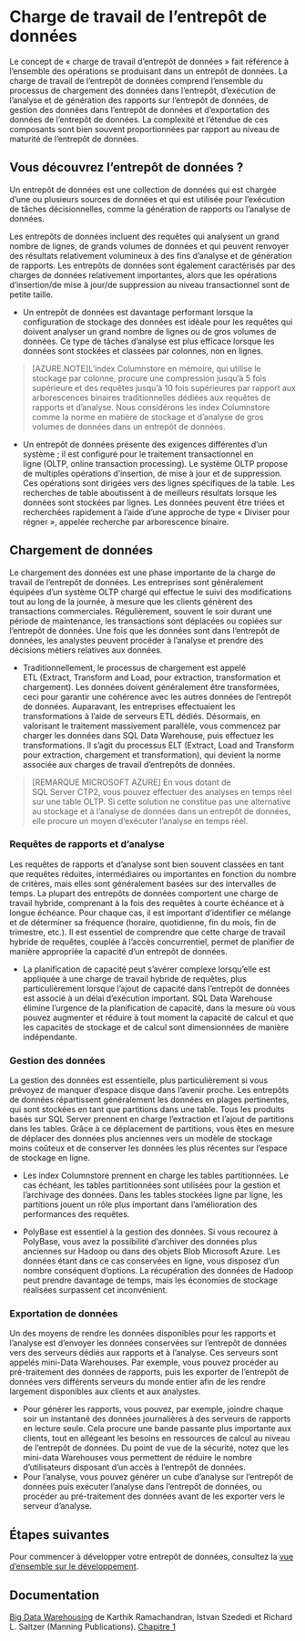 <properties
   pageTitle="Charge de travail de l’entrepôt de données"
	description="La flexibilité de SQL Data Warehouse vous permet d’accroître, de réduire ou d’interrompre la puissance de calcul en valorisant une mise à l’échelle de glissement d’unités d’entrepôt de données (DWU). Cet article vous présente les mesures associées à l’entrepôt de données le rôle des unités DWU."
	services="sql-data-warehouse"
	documentationCenter="NA"
	authors="barbkess"
	manager="jhubbard"
	editor=""/>

<tags
   ms.service="sql-data-warehouse"
	ms.devlang="NA"
	ms.topic="article"
	ms.tgt_pltfrm="NA"
	ms.workload="data-services"
	ms.date="05/23/2015"
	ms.author="barbkess;JRJ@BigBangData.co.uk"/>

# Charge de travail de l’entrepôt de données
Le concept de « charge de travail d’entrepôt de données » fait référence à l’ensemble des opérations se produisant dans un entrepôt de données. La charge de travail de l’entrepôt de données comprend l’ensemble du processus de chargement des données dans l’entrepôt, d’exécution de l’analyse et de génération des rapports sur l’entrepôt de données, de gestion des données dans l’entrepôt de données et d’exportation des données de l’entrepôt de données. La complexité et l’étendue de ces composants sont bien souvent proportionnées par rapport au niveau de maturité de l’entrepôt de données.


## Vous découvrez l’entrepôt de données ?
Un entrepôt de données est une collection de données qui est chargée d’une ou plusieurs sources de données et qui est utilisée pour l’exécution de tâches décisionnelles, comme la génération de rapports ou l’analyse de données.

Les entrepôts de données incluent des requêtes qui analysent un grand nombre de lignes, de grands volumes de données et qui peuvent renvoyer des résultats relativement volumineux à des fins d’analyse et de génération de rapports. Les entrepôts de données sont également caractérisés par des charges de données relativement importantes, alors que les opérations d’insertion/de mise à jour/de suppression au niveau transactionnel sont de petite taille.

- Un entrepôt de données est davantage performant lorsque la configuration de stockage des données est idéale pour les requêtes qui doivent analyser un grand nombre de lignes ou de gros volumes de données. Ce type de tâches d’analyse est plus efficace lorsque les données sont stockées et classées par colonnes, non en lignes. 

>[AZURE.NOTE]L’index Columnstore en mémoire, qui utilise le stockage par colonne, procure une compression jusqu’à 5 fois supérieure et des requêtes jusqu’à 10 fois supérieures par rapport aux arborescences binaires traditionnelles dédiées aux requêtes de rapports et d’analyse. Nous considérons les index Columnstore comme la norme en matière de stockage et d’analyse de gros volumes de données dans un entrepôt de données.

- Un entrepôt de données présente des exigences différentes d’un système ; il est configuré pour le traitement transactionnel en ligne (OLTP, online transaction processing). Le système OLTP propose de multiples opérations d’insertion, de mise à jour et de suppression. Ces opérations sont dirigées vers des lignes spécifiques de la table. Les recherches de table aboutissent à de meilleurs résultats lorsque les données sont stockées par lignes. Les données peuvent être triées et recherchées rapidement à l’aide d’une approche de type « Diviser pour régner », appelée recherche par arborescence binaire.


## Chargement de données
Le chargement des données est une phase importante de la charge de travail de l’entrepôt de données. Les entreprises sont généralement équipées d’un système OLTP chargé qui effectue le suivi des modifications tout au long de la journée, à mesure que les clients génèrent des transactions commerciales. Régulièrement, souvent le soir durant une période de maintenance, les transactions sont déplacées ou copiées sur l’entrepôt de données. Une fois que les données sont dans l’entrepôt de données, les analystes peuvent procéder à l’analyse et prendre des décisions métiers relatives aux données.

- Traditionnellement, le processus de chargement est appelé ETL (Extract, Transform and Load, pour extraction, transformation et chargement). Les données doivent généralement être transformées, ceci pour garantir une cohérence avec les autres données de l’entrepôt de données. Auparavant, les entreprises effectuaient les transformations à l’aide de serveurs ETL dédiés. Désormais, en valorisant le traitement massivement parallèle, vous commencez par charger les données dans SQL Data Warehouse, puis effectuez les transformations. Il s’agit du processus ELT (Extract, Load and Transform pour extraction, chargement et transformation), qui devient la norme associée aux charges de travail d’entrepôts de données.

> [REMARQUE MICROSOFT AZURE] En vous dotant de SQL Server CTP2, vous pouvez effectuer des analyses en temps réel sur une table OLTP. Si cette solution ne constitue pas une alternative au stockage et à l’analyse de données dans un entrepôt de données, elle procure un moyen d’exécuter l’analyse en temps réel.
 
### Requêtes de rapports et d’analyse
Les requêtes de rapports et d’analyse sont bien souvent classées en tant que requêtes réduites, intermédiaires ou importantes en fonction du nombre de critères, mais elles sont généralement basées sur des intervalles de temps. La plupart des entrepôts de données comportent une charge de travail hybride, comprenant à la fois des requêtes à courte échéance et à longue échéance. Pour chaque cas, il est important d’identifier ce mélange et de déterminer sa fréquence (horaire, quotidienne, fin du mois, fin de trimestre, etc.). Il est essentiel de comprendre que cette charge de travail hybride de requêtes, couplée à l’accès concurrentiel, permet de planifier de manière appropriée la capacité d’un entrepôt de données.

- La planification de capacité peut s’avérer complexe lorsqu’elle est appliquée à une charge de travail hybride de requêtes, plus particulièrement lorsque l’ajout de capacité dans l’entrepôt de données est associé à un délai d’exécution important. SQL Data Warehouse élimine l’urgence de la planification de capacité, dans la mesure où vous pouvez augmenter et réduire à tout moment la capacité de calcul et que les capacités de stockage et de calcul sont dimensionnées de manière indépendante.

### Gestion des données
La gestion des données est essentielle, plus particulièrement si vous prévoyez de manquer d’espace disque dans l’avenir proche. Les entrepôts de données répartissent généralement les données en plages pertinentes, qui sont stockées en tant que partitions dans une table. Tous les produits basés sur SQL Server prennent en charge l’extraction et l’ajout de partitions dans les tables. Grâce à ce déplacement de partitions, vous êtes en mesure de déplacer des données plus anciennes vers un modèle de stockage moins coûteux et de conserver les données les plus récentes sur l’espace de stockage en ligne.

- Les index Columnstore prennent en charge les tables partitionnées. Le cas échéant, les tables partitionnées sont utilisées pour la gestion et l’archivage des données. Dans les tables stockées ligne par ligne, les partitions jouent un rôle plus important dans l’amélioration des performances des requêtes.  
 
- PolyBase est essentiel à la gestion des données. Si vous recourez à PolyBase, vous avez la possibilité d’archiver des données plus anciennes sur Hadoop ou dans des objets Blob Microsoft Azure. Les données étant dans ce cas conservées en ligne, vous disposez d’un nombre conséquent d’options. La récupération des données de Hadoop peut prendre davantage de temps, mais les économies de stockage réalisées surpassent cet inconvénient.
 
### Exportation de données
Un des moyens de rendre les données disponibles pour les rapports et l’analyse est d’envoyer les données conservées sur l’entrepôt de données vers des serveurs dédiés aux rapports et à l’analyse. Ces serveurs sont appelés mini-Data Warehouses. Par exemple, vous pouvez procéder au pré-traitement des données de rapports, puis les exporter de l’entrepôt de données vers différents serveurs du monde entier afin de les rendre largement disponibles aux clients et aux analystes.

- Pour générer les rapports, vous pouvez, par exemple, joindre chaque soir un instantané des données journalières à des serveurs de rapports en lecture seule. Cela procure une bande passante plus importante aux clients, tout en allégeant les besoins en ressources de calcul au niveau de l’entrepôt de données. Du point de vue de la sécurité, notez que les mini-data Warehouses vous permettent de réduire le nombre d’utilisateurs disposant d’un accès à l’entrepôt de données.
- Pour l’analyse, vous pouvez générer un cube d’analyse sur l’entrepôt de données puis exécuter l’analyse dans l’entrepôt de données, ou procéder au pré-traitement des données avant de les exporter vers le serveur d’analyse. 

## Étapes suivantes
Pour commencer à développer votre entrepôt de données, consultez la [vue d’ensemble sur le développement][].

## Documentation
[Big Data Warehousing](https://www.manning.com/books/big-data-warehousing) de Karthik Ramachandran, Istvan Szededi et Richard L. Saltzer (Manning Publications). [Chapitre 1](https://manning-content.s3.amazonaws.com/download/e/3d94acd-9512-46c8-b0b0-8c9c3c6a303b/BDW_MEAP_ch1.pdf)

<!--Image references-->

<!--Article references-->
[vue d’ensemble sur le développement]: sql-data-warehouse-overview-development.md

<!--MSDN references-->

<!--Other web references-->

<!---HONumber=September15_HO1-->